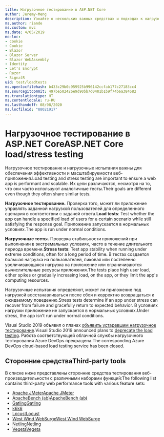 ```yaml
---
title: Нагрузочное тестирование в ASP.NET Core
author: Jeremy-Meng
description: Узнайте о нескольких важных средствах и подходах к нагрузочному тестированию приложений ASP.NET Core.
ms.author: riande
ms.custom: mvc
ms.date: 4/05/2019
no-loc:
- cookie
- Cookie
- Blazor
- Blazor Server
- Blazor WebAssembly
- Identity
- Let's Encrypt
- Razor
- SignalR
uid: test/loadtests
ms.openlocfilehash: b433c29b0c959925b996142ccfab177c27183cc4
ms.sourcegitcommit: 497be502426e9d90bb7d0401b1b9f74b6a384682
ms.translationtype: HT
ms.contentlocale: ru-RU
ms.lasthandoff: 08/08/2020
ms.locfileid: "88021917"
---
```

# <a name="aspnet-core-loadstress-testing"></a><span data-ttu-id="713b3-103">Нагрузочное тестирование в ASP.NET Core</span><span class="sxs-lookup"><span data-stu-id="713b3-103">ASP.NET Core load/stress testing</span></span>

<span data-ttu-id="713b3-104">Нагрузочное тестирование и нагрузочные испытания важны для обеспечения эффективности и масштабируемости веб-приложения.</span><span class="sxs-lookup"><span data-stu-id="713b3-104">Load testing and stress testing are important to ensure a web app is performant and scalable.</span></span> <span data-ttu-id="713b3-105">Их цели различаются, несмотря на то, что они часто используют аналогичные тесты.</span><span class="sxs-lookup"><span data-stu-id="713b3-105">Their goals are different even though they often share similar tests.</span></span>

<span data-ttu-id="713b3-106">**Нагрузочное тестирование.** Проверка того, может ли приложение управлять заданной нагрузкой пользователей для определенного сценария в соответствии с задачей ответа.</span><span class="sxs-lookup"><span data-stu-id="713b3-106">**Load tests**: Test whether the app can handle a specified load of users for a certain scenario while still satisfying the response goal.</span></span> <span data-ttu-id="713b3-107">Приложение запускается в нормальных условиях.</span><span class="sxs-lookup"><span data-stu-id="713b3-107">The app is run under normal conditions.</span></span>

<span data-ttu-id="713b3-108">**Нагрузочные тесты.** Проверка стабильности приложений при выполнении в экстремальных условиях, часто в течение длительного периода времени.</span><span class="sxs-lookup"><span data-stu-id="713b3-108">**Stress tests**: Test app stability when running under extreme conditions, often for a long period of time.</span></span> <span data-ttu-id="713b3-109">В тестах создается большая нагрузка на пользователей, пиковая или постепенно увеличивающаяся нагрузка на приложение или ограничиваются вычислительные ресурсы приложения.</span><span class="sxs-lookup"><span data-stu-id="713b3-109">The tests place high user load, either spikes or gradually increasing load, on the app, or they limit the app's computing resources.</span></span>

<span data-ttu-id="713b3-110">Нагрузочные испытания определяют, может ли приложение под нагрузкой восстанавливаться после сбоя и корректно возвращаться к ожидаемому поведению.</span><span class="sxs-lookup"><span data-stu-id="713b3-110">Stress tests determine if an app under stress can recover from failure and gracefully return to expected behavior.</span></span> <span data-ttu-id="713b3-111">В условиях нагрузки приложение не запускается в нормальных условиях.</span><span class="sxs-lookup"><span data-stu-id="713b3-111">Under stress, the app isn't run under normal conditions.</span></span>

<span data-ttu-id="713b3-112">Visual Studio 2019 объявил о планах [объявить устаревшим нагрузочное тестирование](https://devblogs.microsoft.com/devops/cloud-based-load-testing-service-eol/).</span><span class="sxs-lookup"><span data-stu-id="713b3-112">Visual Studio 2019 announced plans to [deprecate the load testing](https://devblogs.microsoft.com/devops/cloud-based-load-testing-service-eol/).</span></span> <span data-ttu-id="713b3-113">Работа соответствующей облачной службы нагрузочного тестирования Azure DevOps прекращена.</span><span class="sxs-lookup"><span data-stu-id="713b3-113">The corresponding Azure DevOps cloud-based load testing service has been closed.</span></span>

## <a name="third-party-tools"></a><span data-ttu-id="713b3-114">Сторонние средства</span><span class="sxs-lookup"><span data-stu-id="713b3-114">Third-party tools</span></span>

<span data-ttu-id="713b3-115">В списке ниже представлены сторонние средства тестирования веб-производительности с различными наборами функций:</span><span class="sxs-lookup"><span data-stu-id="713b3-115">The following list contains third-party web performance tools with various feature sets:</span></span>

* [<span data-ttu-id="713b3-116">Apache JMeter</span><span class="sxs-lookup"><span data-stu-id="713b3-116">Apache JMeter</span></span>](https://jmeter.apache.org/)
* [<span data-ttu-id="713b3-117">ApacheBench (ab)</span><span class="sxs-lookup"><span data-stu-id="713b3-117">ApacheBench (ab)</span></span>](https://httpd.apache.org/docs/2.4/programs/ab.html)
* [<span data-ttu-id="713b3-118">Gatling</span><span class="sxs-lookup"><span data-stu-id="713b3-118">Gatling</span></span>](https://gatling.io/)
* [<span data-ttu-id="713b3-119">k6</span><span class="sxs-lookup"><span data-stu-id="713b3-119">k6</span></span>](https://k6.io)
* [<span data-ttu-id="713b3-120">Locust</span><span class="sxs-lookup"><span data-stu-id="713b3-120">Locust</span></span>](https://locust.io/)
* [<span data-ttu-id="713b3-121">West Wind WebSurge</span><span class="sxs-lookup"><span data-stu-id="713b3-121">West Wind WebSurge</span></span>](https://websurge.west-wind.com/)
* [<span data-ttu-id="713b3-122">Netling</span><span class="sxs-lookup"><span data-stu-id="713b3-122">Netling</span></span>](https://github.com/hallatore/Netling)
* [<span data-ttu-id="713b3-123">Vegeta</span><span class="sxs-lookup"><span data-stu-id="713b3-123">Vegeta</span></span>](https://github.com/tsenart/vegeta)